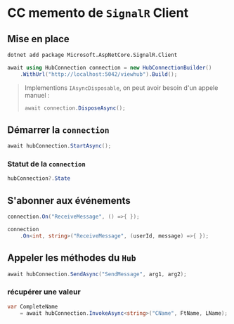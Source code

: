 # CC memento de `SignalR` Client

## Mise en place

```bash
dotnet add package Microsoft.AspNetCore.SignalR.Client
```

```cs
await using HubConnection connection = new HubConnectionBuilder()
    .WithUrl("http://localhost:5042/viewhub").Build();
```

> Implementions `IAsyncDisposable`, on peut avoir besoin d'un appele manuel :
>
> ```cs
> await connection.DisposeAsync();
> ```



## Démarrer la `connection`

```cs
await hubConnection.StartAsync();
```

### Statut de la `connection`

```cs
hubConnection?.State
```



## S'abonner aux événements

```cs
connection.On("ReceiveMessage", () =>{ });
```

```cs
connection
    .On<int, string>("ReceiveMessage", (userId, message) =>{ });
```



## Appeler les méthodes du `Hub`

```cs
await hubConnection.SendAsync("SendMessage", arg1, arg2);
```

### récupérer une valeur

```cs
var CompleteName 
    = await hubConnection.InvokeAsync<string>("CName", FtName, LName);
```

